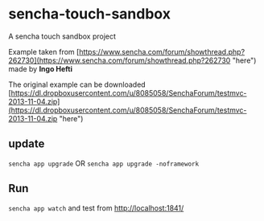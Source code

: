 # sencha-touch-sandbox

A sencha touch sandbox project

Example taken from [https://www.sencha.com/forum/showthread.php?262730](https://www.sencha.com/forum/showthread.php?262730 "here") made by **Ingo Hefti**

The original example can be downloaded [https://dl.dropboxusercontent.com/u/8085058/SenchaForum/testmvc-2013-11-04.zip](https://dl.dropboxusercontent.com/u/8085058/SenchaForum/testmvc-2013-11-04.zip "here")

## update

`sencha app upgrade` OR `sencha app upgrade -noframework`

## Run

`sencha app watch` and test from [http://localhost:1841/](http://localhost:1841/ "http://localhost:1841/")